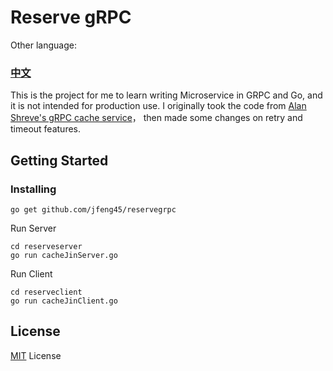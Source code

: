 # Reserve gRPC

Other language: 
### **[中文](README.zh.md)**

This is the project for me to learn writing Microservice in GRPC and Go, and it is not intended for production use. 
I originally took the code from [Alan Shreve's gRPC cache service](https://about.sourcegraph.com/go/grpc-in-production-alan-shreve)， then made some changes on retry and timeout features.

## Getting Started

### Installing

```
go get github.com/jfeng45/reservegrpc
```

Run Server
```
cd reserveserver
go run cacheJinServer.go
```
Run Client
```
cd reserveclient
go run cacheJinClient.go
```
## License

[MIT](LICENSE.txt) License



